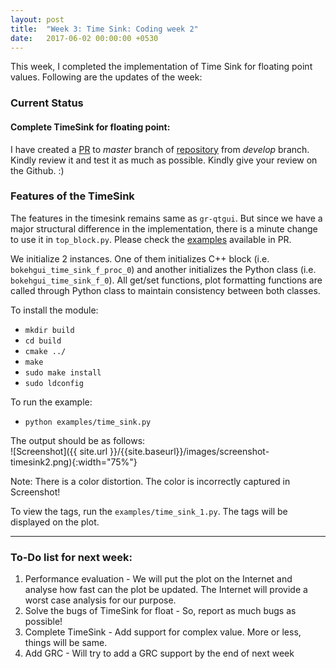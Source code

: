 ```yaml
---
layout: post
title:  "Week 3: Time Sink: Coding week 2"
date:   2017-06-02 00:00:00 +0530
---
```


This week, I completed the implementation of Time Sink for floating point values. Following are the updates of the week:

### Current Status
#### Complete TimeSink for floating point:
I have created a [PR][pr] to _master_ branch of [repository][repo] from _develop_ branch. Kindly review it and test it as much as possible. Kindly give your review on the Github. :)

### Features of the TimeSink
The features in the timesink remains same as `gr-qtgui`. But since we have a major structural difference in the implementation, there is a minute change to use it in `top_block.py`. Please check the [examples][examples] available in PR. 

We initialize 2 instances. One of them initializes C++ block (i.e. `bokehgui_time_sink_f_proc_0`) and another initializes the Python class (i.e. `bokehgui_time_sink_f_0`). All get/set functions, plot formatting functions are called through Python class to maintain consistency between both classes.

To install the module:
- `mkdir build`
- `cd build`
- `cmake ../`
- `make`
- `sudo make install`
- `sudo ldconfig`

To run the example:
- `python examples/time_sink.py`

The output should be as follows:<br>
![Screenshot]({{ site.url }}/{{site.baseurl}}/images/screenshot-timesink2.png){:width="75%"}

Note: There is a color distortion. The color is incorrectly captured in Screenshot!

To view the tags, run the `examples/time_sink_1.py`. The tags will be displayed on the plot.

-------------------------
### To-Do list for next week:
1. Performance evaluation - We will put the plot on the Internet and analyse how fast can the plot be updated. The Internet will provide a worst case analysis for our purpose. 
2. Solve the bugs of TimeSink for float - So, report as much bugs as possible!
3. Complete TimeSink - Add support for complex value. More or less, things will be same.
4. Add GRC - Will try to add a GRC support by the end of next week

[repo]: https://github.com/kartikp1995/gr-bokehgui.git
[examples]: https://github.com/kartikp1995/gr-bokehgui/tree/develop/examples/
[PR]: http://kartikpatel.in/GSoC2017/2017/06/02/TimeSink2.html
